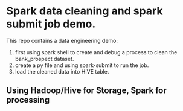 # Spark data cleaning and spark submit job demo.

This repo contains a data engineering demo:
1. first using spark shell to create and debug a process to clean the bank_prospect dataset.
2. create a py file and using spark-submit to run the job.
3. load the cleaned data into HIVE table. 


## Using Hadoop/Hive for Storage, Spark for processing

